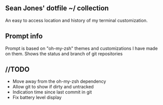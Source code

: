 Sean Jones' dotfile ~/ collection
------------------------------

An easy to access location and history of my terminal customization.

## Prompt info

Prompt is based on "oh-my-zsh" themes and customizations I have made on them.
Shows the status and branch of git repositories

## //TODO

* Move away from the oh-my-zsh dependency
* Allow git to show if dirty and untracked
* Indication time since last commit in git
* Fix battery level display